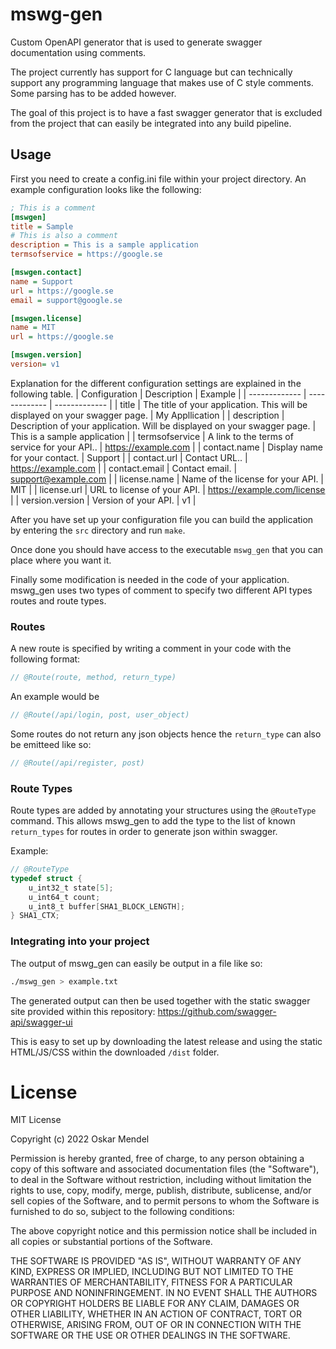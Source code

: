 # mswg-gen
Custom OpenAPI generator that is used to generate swagger documentation using comments.

The project currently has support for C language but can technically support any programming language 
that makes use of C style comments. Some parsing has to be added however.

The goal of this project is to have a fast swagger generator that is excluded from the project that can easily be integrated
into any build pipeline.

## Usage

First you need to create a config.ini file within your project directory. An example configuration looks like the following:

```ini
; This is a comment
[mswgen]
title = Sample
# This is also a comment
description = This is a sample application
termsofservice = https://google.se

[mswgen.contact]
name = Support
url = https://google.se
email = support@google.se

[mswgen.license]
name = MIT
url = https://google.se

[mswgen.version]
version= v1
```

Explanation for the different configuration settings are explained in the following table.
| Configuration | Description   | Example       |
| ------------- | ------------- | ------------- |
| title  | The title of your application. This will be displayed on your swagger page. | My Appllication |
| description  | Description of your application. Will be displayed on your swagger page.  | This is a sample application |
| termsofservice  | A link to the terms of service for your API..  | https://example.com |
| contact.name  | Display name for your contact.  | Support |
| contact.url  | Contact URL..  | https://example.com |
| contact.email  | Contact email.  | support@example.com |
| license.name  | Name of the license for your API.  | MIT |
| license.url  | URL to license of your API.  | https://example.com/license |
| version.version | Version of your API. | v1 |

After you have set up your configuration file you can build the application by entering the `src` directory and run `make`.

Once done you should have access to the executable `mswg_gen` that you can place where you want it.

Finally some modification is needed in the code of your application. mswg_gen uses two types of comment to specify two different API types routes and route types.

### Routes

A new route is specified by writing a comment in your code with the following format:
```C
// @Route(route, method, return_type)
```

An example would be

```C
// @Route(/api/login, post, user_object)
```

Some routes do not return any json objects hence the `return_type` can also be emitteed like so:

```C
// @Route(/api/register, post)
```

### Route Types

Route types are added by annotating your structures using the `@RouteType` command.
This allows mswg_gen to add the type to the list of known `return_types` for routes in order to generate json within swagger.

Example:
```C
// @RouteType
typedef struct {
    u_int32_t state[5];
    u_int64_t count;
    u_int8_t buffer[SHA1_BLOCK_LENGTH];
} SHA1_CTX;
```

### Integrating into your project

The output of mswg_gen can easily be output in a file like so:
```bash
./mswg_gen > example.txt
```

The generated output can then be used together with the static swagger site provided 
within this repository: <https://github.com/swagger-api/swagger-ui>

This is easy to set up by downloading the latest release and using the static HTML/JS/CSS within the downloaded `/dist` folder.

# License

MIT License

Copyright (c) 2022 Oskar Mendel

Permission is hereby granted, free of charge, to any person obtaining a copy
of this software and associated documentation files (the "Software"), to deal
in the Software without restriction, including without limitation the rights
to use, copy, modify, merge, publish, distribute, sublicense, and/or sell
copies of the Software, and to permit persons to whom the Software is
furnished to do so, subject to the following conditions:

The above copyright notice and this permission notice shall be included in all
copies or substantial portions of the Software.

THE SOFTWARE IS PROVIDED "AS IS", WITHOUT WARRANTY OF ANY KIND, EXPRESS OR
IMPLIED, INCLUDING BUT NOT LIMITED TO THE WARRANTIES OF MERCHANTABILITY,
FITNESS FOR A PARTICULAR PURPOSE AND NONINFRINGEMENT. IN NO EVENT SHALL THE
AUTHORS OR COPYRIGHT HOLDERS BE LIABLE FOR ANY CLAIM, DAMAGES OR OTHER
LIABILITY, WHETHER IN AN ACTION OF CONTRACT, TORT OR OTHERWISE, ARISING FROM,
OUT OF OR IN CONNECTION WITH THE SOFTWARE OR THE USE OR OTHER DEALINGS IN THE
SOFTWARE.
